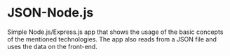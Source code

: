 # JSON-Node.js
Simple Node.js/Express.js app that shows the usage of the basic concepts of the mentioned technologies. The app also reads from a JSON file and uses the data on the front-end.
